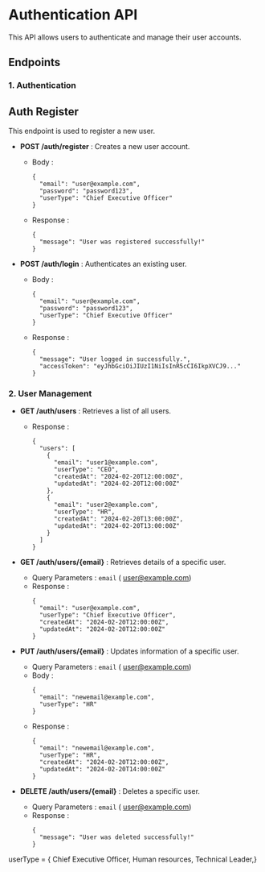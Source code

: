 # Authentication API

This API allows users to authenticate and manage their user accounts.

## Endpoints

### 1. Authentication
## Auth Register

This endpoint is used to register a new user.


- **POST /auth/register** : Creates a new user account.
  - Body :
    ```
    {
      "email": "user@example.com",
      "password": "password123",
      "userType": "Chief Executive Officer"
    }
    ```
  - Response :
    ```
    {
      "message": "User was registered successfully!"
    }
    ```

- **POST /auth/login** : Authenticates an existing user.
  - Body :
    ```
    {
      "email": "user@example.com",
      "password": "password123",
      "userType": "Chief Executive Officer"
    }
    ```
  - Response :
    ```
    {
      "message": "User logged in successfully.",
      "accessToken": "eyJhbGciOiJIUzI1NiIsInR5cCI6IkpXVCJ9..."
    }
    ```

### 2. User Management

- **GET /auth/users** : Retrieves a list of all users.
  - Response :
    ```
    {
      "users": [
        {
          "email": "user1@example.com",
          "userType": "CEO",
          "createdAt": "2024-02-20T12:00:00Z",
          "updatedAt": "2024-02-20T12:00:00Z"
        },
        {
          "email": "user2@example.com",
          "userType": "HR",
          "createdAt": "2024-02-20T13:00:00Z",
          "updatedAt": "2024-02-20T13:00:00Z"
        }
      ]
    }
    ```

- **GET /auth/users/{email}** : Retrieves details of a specific user.
  - Query Parameters : `email` ( user@example.com)
  - Response :
    ```
    {
      "email": "user@example.com",
      "userType": "Chief Executive Officer",
      "createdAt": "2024-02-20T12:00:00Z",
      "updatedAt": "2024-02-20T12:00:00Z"
    }
    ```

- **PUT /auth/users/{email}** : Updates information of a specific user.
  - Query Parameters : `email` ( user@example.com)
  - Body :
    ```
    {
      "email": "newemail@example.com",
      "userType": "HR"
    }
    ```
  - Response :
    ```
    {
      "email": "newemail@example.com",
      "userType": "HR",
      "createdAt": "2024-02-20T12:00:00Z",
      "updatedAt": "2024-02-20T14:00:00Z"
    }
    ```

- **DELETE /auth/users/{email}** : Deletes a specific user.
  - Query Parameters : `email` ( user@example.com)
  - Response :
    ```
    {
      "message": "User was deleted successfully!"
    }
    ```
userType =  { Chief Executive Officer,
Human resources, 
Technical Leader,}

